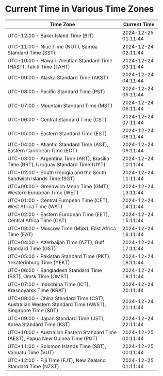 # Current Time in Various Time Zones

| Time Zone | Current Time |
|-----------|--------------|
| UTC-12:00 - Baker Island Time (BIT) | 2024-12-25 01:11:44 |
| UTC-11:00 - Niue Time (NUT), Samoa Standard Time (SST) | 2024-12-24 02:11:44 |
| UTC-10:00 - Hawaii-Aleutian Standard Time (HAST), Tahiti Time (TAHT) | 2024-12-24 03:11:44 |
| UTC-09:00 - Alaska Standard Time (AKST) | 2024-12-24 04:11:44 |
| UTC-08:00 - Pacific Standard Time (PST) | 2024-12-24 05:11:44 |
| UTC-07:00 - Mountain Standard Time (MST) | 2024-12-24 06:11:44 |
| UTC-06:00 - Central Standard Time (CST) | 2024-12-24 07:11:44 |
| UTC-05:00 - Eastern Standard Time (EST) | 2024-12-24 08:11:44 |
| UTC-04:00 - Atlantic Standard Time (AST), Eastern Caribbean Time (ECT) | 2024-12-24 09:11:44 |
| UTC-03:00 - Argentina Time (ART), Brasília Time (BRT), Uruguay Standard Time (UYT) | 2024-12-24 10:11:44 |
| UTC-02:00 - South Georgia and the South Sandwich Islands Time (SGT) | 2024-12-24 11:11:44 |
| UTC±00:00 - Greenwich Mean Time (GMT), Western European Time (WET) | 2024-12-24 13:11:44 |
| UTC+01:00 - Central European Time (CET), West Africa Time (WAT) | 2024-12-24 14:11:44 |
| UTC+02:00 - Eastern European Time (EET), Central Africa Time (CAT) | 2024-12-24 15:11:44 |
| UTC+03:00 - Moscow Time (MSK), East Africa Time (EAT) | 2024-12-24 16:11:44 |
| UTC+04:00 - Azerbaijan Time (AZT), Gulf Standard Time (GST) | 2024-12-24 17:11:44 |
| UTC+05:00 - Pakistan Standard Time (PKT), Yekaterinburg Time (YEKT) | 2024-12-24 18:11:44 |
| UTC+06:00 - Bangladesh Standard Time (BST), Omsk Time (OMST) | 2024-12-24 19:11:44 |
| UTC+07:00 - Indochina Time (ICT), Krasnoyarsk Time (KRAT) | 2024-12-24 20:11:44 |
| UTC+08:00 - China Standard Time (CST), Australian Western Standard Time (AWST), Singapore Time (SGT) | 2024-12-24 21:11:44 |
| UTC+09:00 - Japan Standard Time (JST), Korea Standard Time (KST) | 2024-12-24 22:11:44 |
| UTC+10:00 - Australian Eastern Standard Time (AEST), Papua New Guinea Time (PGT) | 2024-12-25 00:11:44 |
| UTC+11:00 - Solomon Islands Time (SBT), Vanuatu Time (VUT) | 2024-12-25 00:11:44 |
| UTC+12:00 - Fiji Time (FJT), New Zealand Standard Time (NZST) | 2024-12-25 01:11:44 |

